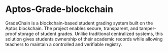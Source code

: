 # Aptos-Grade-blockchain
GradeChain is a blockchain-based student grading system built on the Aptos blockchain. The project enables secure, transparent, and tamper-proof storage of student grades. Unlike traditional centralized systems, this solution gives students ownership of their academic records while allowing teachers to maintain a controlled and verifiable registry.
